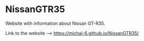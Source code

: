 # NissanGTR35
Website with information about Nissan GT-R35.

Link to the website --> https://michal-6.github.io/NissanGTR35/
